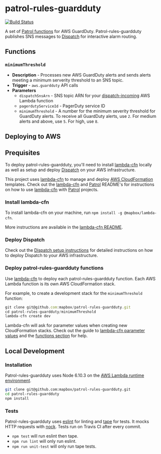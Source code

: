 # patrol-rules-guardduty

[![Build Status](https://travis-ci.org/mapbox/patrol-rules-guardduty.svg?branch=master)](https://travis-ci.org/mapbox/patrol-rules-guardduty)

A set of [Patrol functions](https://github.com/mapbox/patrol) for AWS GuardDuty. Patrol-rules-guardduty publishes SNS messages to [Dispatch](https://github.com/mapbox/dispatch) for interactive alarm routing.

## Functions

### `minimumThreshold`

- **Description** - Processes new AWS GuardDuty alerts and sends alerts meeting a minimum serverity threshold to an SNS topic.
- **Trigger** - `aws.guardduty` API calls
- **Parameters**
  - `dispatchSnsArn` - SNS topic ARN for your [dispatch-incoming](https://github.com/mapbox/dispatch#5-deploy-the-dispatch-incoming-aws-lambda-function) AWS Lambda function
  - `pagerdutyServiceId` - PagerDuty service ID
  - `minimumThreshold` - A number for the minimum severity threshold for GuardDuty alerts. To receive all GuardDuty alerts, use `2`. For medium alerts and above, use `5`. For high, use `8`.

## Deploying to AWS

## Prequisites

To deploy patrol-rules-guardduty, you'll need to install [lambda-cfn](https://github.com/mapbox/lambda-cfn/) locally as well as setup and deploy [Dispatch](https://github.com/mapbox/dispatch#set-up) on your AWS infrastructure.

This project uses [lambda-cfn](https://github.com/mapbox/lambda-cfn/) to manage and deploy [AWS CloudFormation](https://aws.amazon.com/cloudformation/) templates. Check out the [lambda-cfn](https://github.com/mapbox/lambda-cfn) and [Patrol](https://github.com/mapbox/patrol) README's for instructions on how to use [lambda-cfn](https://github.com/mapbox/lambda-cfn) with [Patrol](https://github.com/mapbox/patrol) projects.

### Install lambda-cfn

To install lambda-cfn on your machine, run `npm install -g @mapbox/lambda-cfn`.

More instructions are available in the [lambda-cfn README](https://github.com/mapbox/lambda-cfn#installation).

### Deploy Dispatch

Check out the [Dispatch setup instructions](https://github.com/mapbox/dispatch#set-up) for detailed instructions on how to deploy Dispatch to your AWS infrastructure.

### Deploy patrol-rules-guardduty functions 

Use [lambda-cfn](https://github.com/mapbox/lambda-cfn) to deploy each patrol-rules-guardduty function. Each AWS Lambda function is its own AWS CloudFormation stack.

For example, to create a development stack for the `minimumThreshold` function:

```js
git clone git@github.com:mapbox/patrol-rules-guardduty.git
cd patrol-rules-guardduty/minimumThreshold
lambda-cfn create dev
```

Lambda-cfn will ask for parameter values when creating new CloudFormation stacks. Check out the guide to [lambda-cfn parameter values](https://github.com/mapbox/lambda-cfn#providing-parameter-values) and the [functions section](#Functions) for help.

## Local Development

### Installation

Patrol-rules-guardduty uses Node 6.10.3 on the [AWS Lambda runtime environment](https://docs.aws.amazon.com/lambda/latest/dg/current-supported-versions.html).

```sh
git clone git@github.com:mapbox/patrol-rules-guardduty.git
cd patrol-rules-guardduty
npm install
```

### Tests

Patrol-rules-guardduty uses [eslint](https://github.com/eslint/eslint) for linting and [tape](https://github.com/substack/tape) for tests. It mocks HTTP requests with [nock](https://github.com/node-nock/nock). Tests run on Travis CI after every commit.

* `npm test` will run eslint then tape.
* `npm run lint` will only run eslint.
* `npm run unit-test` will only run tape tests.
